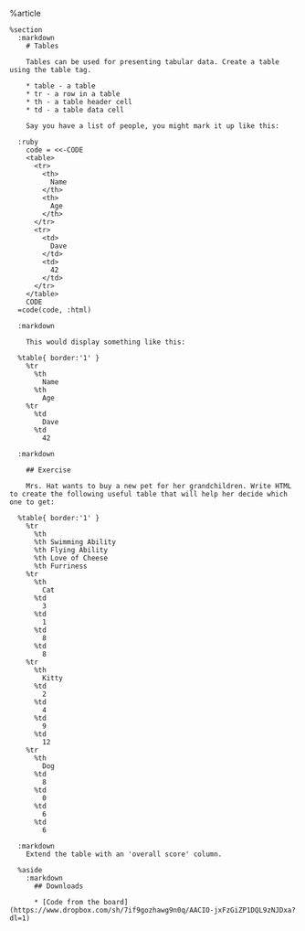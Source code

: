 %article
  
    %section
      :markdown
        # Tables
  
        Tables can be used for presenting tabular data. Create a table using the table tag.
  
        * table - a table
        * tr - a row in a table
        * th - a table header cell
        * td - a table data cell
  
        Say you have a list of people, you might mark it up like this:
  
      :ruby
        code = <<-CODE
        <table>
          <tr>
            <th>
              Name
            </th>
            <th>
              Age
            </th>
          </tr>
          <tr>
            <td>
              Dave
            </td>
            <td>
              42
            </td>
          </tr>
        </table>
        CODE
      =code(code, :html)
  
      :markdown
  
        This would display something like this:
  
      %table{ border:'1' }
        %tr
          %th
            Name
          %th
            Age
        %tr
          %td
            Dave
          %td
            42
  
      :markdown
  
        ## Exercise
  
        Mrs. Hat wants to buy a new pet for her grandchildren. Write HTML to create the following useful table that will help her decide which one to get:
  
      %table{ border:'1' }
        %tr
          %th
          %th Swimming Ability
          %th Flying Ability
          %th Love of Cheese
          %th Furriness
        %tr
          %th
            Cat
          %td
            3
          %td
            1
          %td
            8
          %td
            8
        %tr
          %th
            Kitty
          %td
            2
          %td
            4
          %td
            9
          %td
            12
        %tr
          %th
            Dog
          %td
            8
          %td
            0
          %td
            6
          %td
            6
  
      :markdown
        Extend the table with an 'overall score' column.
  
      %aside
        :markdown
          ## Downloads
  
          * [Code from the board](https://www.dropbox.com/sh/7if9gozhawg9n0q/AACIO-jxFzGiZP1DQL9zNJDxa?dl=1)
  
  